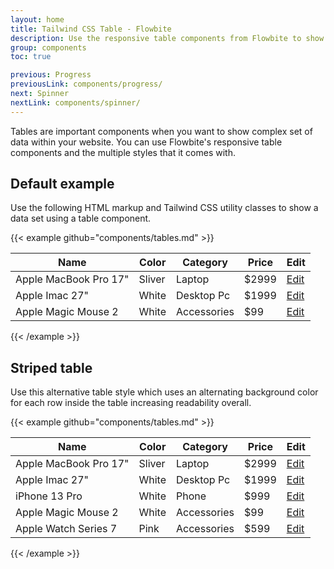 ```yaml
---
layout: home
title: Tailwind CSS Table - Flowbite
description: Use the responsive table components from Flowbite to show complex data in an organized layout
group: components
toc: true

previous: Progress
previousLink: components/progress/
next: Spinner
nextLink: components/spinner/
---
```


Tables are important components when you want to show complex set of data within your website. You can use Flowbite's responsive table components and the multiple styles that it comes with.

## Default example

Use the following HTML markup and Tailwind CSS utility classes to show a data set using a table component.

{{< example github="components/tables.md" >}}
<div class="flex flex-col">
    <div class="overflow-x-auto sm:-mx-6 lg:-mx-8">
        <div class="inline-block py-2 min-w-full sm:px-6 lg:px-8">
            <div class="overflow-hidden shadow-md sm:rounded-lg">
                <table class="min-w-full">
                    <thead class="bg-gray-50 dark:bg-gray-700">
                        <tr>
                            <th scope="col" class="py-3 px-6 text-xs font-medium tracking-wider text-left text-gray-700 uppercase dark:text-gray-400">
                                Name
                            </th>
                            <th scope="col" class="py-3 px-6 text-xs font-medium tracking-wider text-left text-gray-700 uppercase dark:text-gray-400">
                                Color
                            </th>
                            <th scope="col" class="py-3 px-6 text-xs font-medium tracking-wider text-left text-gray-700 uppercase dark:text-gray-400">
                                Category
                            </th>
                            <th scope="col" class="py-3 px-6 text-xs font-medium tracking-wider text-left text-gray-700 uppercase dark:text-gray-400">
                                Price
                            </th>
                            <th scope="col" class="relative py-3 px-6">
                                <span class="sr-only">Edit</span>
                            </th>
                        </tr>
                    </thead>
                    <tbody>
                        <!-- Product 1 -->
                        <tr class="bg-white border-b dark:bg-gray-800 dark:border-gray-700">
                            <td class="py-4 px-6 text-sm font-medium text-gray-900 whitespace-nowrap dark:text-white">
                                Apple MacBook Pro 17"
                            </td>
                            <td class="py-4 px-6 text-sm text-gray-500 whitespace-nowrap dark:text-gray-400">
                                Sliver
                            </td>
                            <td class="py-4 px-6 text-sm text-gray-500 whitespace-nowrap dark:text-gray-400">
                                Laptop
                            </td>
                            <td class="py-4 px-6 text-sm text-gray-500 whitespace-nowrap dark:text-gray-400">
                                $2999
                            </td>
                            <td class="py-4 px-6 text-sm font-medium text-right whitespace-nowrap">
                                <a href="#" class="text-blue-600 hover:text-blue-900 dark:text-blue-500 dark:hover:underline">Edit</a>
                            </td>
                        </tr>
                        <!-- Product 2 -->
                        <tr class="bg-white border-b dark:bg-gray-800 dark:border-gray-700">
                            <td class="py-4 px-6 text-sm font-medium text-gray-900 whitespace-nowrap dark:text-white">
                                Apple Imac 27"
                            </td>
                            <td class="py-4 px-6 text-sm text-gray-500 whitespace-nowrap dark:text-gray-400">
                                White
                            </td>
                            <td class="py-4 px-6 text-sm text-gray-500 whitespace-nowrap dark:text-gray-400">
                                Desktop Pc
                            </td>
                            <td class="py-4 px-6 text-sm text-gray-500 whitespace-nowrap dark:text-gray-400">
                                $1999
                            </td>
                            <td class="py-4 px-6 text-sm font-medium text-right whitespace-nowrap">
                                <a href="#" class="text-blue-600 hover:text-blue-900 dark:text-blue-500 dark:hover:underline">Edit</a>
                            </td>
                        </tr>
                        <!-- Product 2 -->
                        <tr class="bg-white dark:bg-gray-800">
                            <td class="py-4 px-6 text-sm font-medium text-gray-900 whitespace-nowrap dark:text-white">
                                Apple Magic Mouse 2
                            </td>
                            <td class="py-4 px-6 text-sm text-gray-500 whitespace-nowrap dark:text-gray-400">
                                White
                            </td>
                            <td class="py-4 px-6 text-sm text-gray-500 whitespace-nowrap dark:text-gray-400">
                                Accessories
                            </td>
                            <td class="py-4 px-6 text-sm text-gray-500 whitespace-nowrap dark:text-gray-400">
                                $99
                            </td>
                            <td class="py-4 px-6 text-sm font-medium text-right whitespace-nowrap">
                                <a href="#" class="text-blue-600 hover:text-blue-900 dark:text-blue-500 dark:hover:underline">Edit</a>
                            </td>
                        </tr>
                    </tbody>
                </table>
            </div>
        </div>
    </div>
</div>
{{< /example >}}

## Striped table

Use this alternative table style which uses an alternating background color for each row inside the table increasing readability overall.

{{< example github="components/tables.md" >}}
<div class="flex flex-col">
    <div class="overflow-x-auto sm:-mx-6 lg:-mx-8">
        <div class="inline-block py-2 min-w-full sm:px-6 lg:px-8">
            <div class="overflow-hidden shadow-md sm:rounded-lg">
                <table class="min-w-full">
                    <thead class="bg-gray-100 dark:bg-gray-700">
                        <tr>
                            <th scope="col" class="py-3 px-6 text-xs font-medium tracking-wider text-left text-gray-700 uppercase dark:text-gray-400">
                                Name
                            </th>
                            <th scope="col" class="py-3 px-6 text-xs font-medium tracking-wider text-left text-gray-700 uppercase dark:text-gray-400">
                                Color
                            </th>
                            <th scope="col" class="py-3 px-6 text-xs font-medium tracking-wider text-left text-gray-700 uppercase dark:text-gray-400">
                                Category
                            </th>
                            <th scope="col" class="py-3 px-6 text-xs font-medium tracking-wider text-left text-gray-700 uppercase dark:text-gray-400">
                                Price
                            </th>
                            <th scope="col" class="relative py-3 px-6">
                                <span class="sr-only">Edit</span>
                            </th>
                        </tr>
                    </thead>
                    <tbody>
                        <!-- Product 1 -->
                        <tr class="border-b odd:bg-white even:bg-gray-50 odd:dark:bg-gray-800 even:dark:bg-gray-700 dark:border-gray-600">
                            <td class="py-4 px-6 text-sm font-medium text-gray-900 whitespace-nowrap dark:text-white">
                                Apple MacBook Pro 17"
                            </td>
                            <td class="py-4 px-6 text-sm text-gray-500 whitespace-nowrap dark:text-gray-400">
                                Sliver
                            </td>
                            <td class="py-4 px-6 text-sm text-gray-500 whitespace-nowrap dark:text-gray-400">
                                Laptop
                            </td>
                            <td class="py-4 px-6 text-sm text-gray-500 whitespace-nowrap dark:text-gray-400">
                                $2999
                            </td>
                            <td class="py-4 px-6 text-sm font-medium text-right whitespace-nowrap">
                                <a href="#" class="text-blue-600 hover:text-blue-900 dark:text-blue-500 dark:hover:underline">Edit</a>
                            </td>
                        </tr>
                        <!-- Product 2 -->
                        <tr class="border-b odd:bg-white even:bg-gray-50 odd:dark:bg-gray-800 even:dark:bg-gray-700 dark:border-gray-600">
                            <td class="py-4 px-6 text-sm font-medium text-gray-900 whitespace-nowrap dark:text-white">
                                Apple Imac 27"
                            </td>
                            <td class="py-4 px-6 text-sm text-gray-500 whitespace-nowrap dark:text-gray-400">
                                White
                            </td>
                            <td class="py-4 px-6 text-sm text-gray-500 whitespace-nowrap dark:text-gray-400">
                                Desktop Pc
                            </td>
                            <td class="py-4 px-6 text-sm text-gray-500 whitespace-nowrap dark:text-gray-400">
                                $1999
                            </td>
                            <td class="py-4 px-6 text-sm font-medium text-right whitespace-nowrap">
                                <a href="#" class="text-blue-600 hover:text-blue-900 dark:text-blue-500 dark:hover:underline">Edit</a>
                            </td>
                        </tr>
                        <!-- Product 3 -->
                        <tr class="border-b odd:bg-white even:bg-gray-50 odd:dark:bg-gray-800 even:dark:bg-gray-700 dark:border-gray-600">
                            <td class="py-4 px-6 text-sm font-medium text-gray-900 whitespace-nowrap dark:text-white">
                                iPhone 13 Pro 
                            </td>
                            <td class="py-4 px-6 text-sm text-gray-500 whitespace-nowrap dark:text-gray-400">
                                White
                            </td>
                            <td class="py-4 px-6 text-sm text-gray-500 whitespace-nowrap dark:text-gray-400">
                                Phone
                            </td>
                            <td class="py-4 px-6 text-sm text-gray-500 whitespace-nowrap dark:text-gray-400">
                                $999
                            </td>
                            <td class="py-4 px-6 text-sm font-medium text-right whitespace-nowrap">
                                <a href="#" class="text-blue-600 hover:text-blue-900 dark:text-blue-500 dark:hover:underline">Edit</a>
                            </td>
                        </tr>
                        <!-- Product 4 -->
                        <tr class="border-b odd:bg-white even:bg-gray-50 odd:dark:bg-gray-800 even:dark:bg-gray-700 dark:border-gray-600">
                            <td class="py-4 px-6 text-sm font-medium text-gray-900 whitespace-nowrap dark:text-white">
                                Apple Magic Mouse 2
                            </td>
                            <td class="py-4 px-6 text-sm text-gray-500 whitespace-nowrap dark:text-gray-400">
                                White
                            </td>
                            <td class="py-4 px-6 text-sm text-gray-500 whitespace-nowrap dark:text-gray-400">
                                Accessories
                            </td>
                            <td class="py-4 px-6 text-sm text-gray-500 whitespace-nowrap dark:text-gray-400">
                                $99
                            </td>
                            <td class="py-4 px-6 text-sm font-medium text-right whitespace-nowrap">
                                <a href="#" class="text-blue-600 hover:text-blue-900 dark:text-blue-500 dark:hover:underline">Edit</a>
                            </td>
                        </tr>
                        <!-- Product 5 -->
                        <tr class="border-b odd:bg-white even:bg-gray-50 odd:dark:bg-gray-800 even:dark:bg-gray-700 dark:border-gray-600">
                            <td class="py-4 px-6 text-sm font-medium text-gray-900 whitespace-nowrap dark:text-white">
                                Apple Watch Series 7
                            </td>
                            <td class="py-4 px-6 text-sm text-gray-500 whitespace-nowrap dark:text-gray-400">
                                Pink
                            </td>
                            <td class="py-4 px-6 text-sm text-gray-500 whitespace-nowrap dark:text-gray-400">
                                Accessories
                            </td>
                            <td class="py-4 px-6 text-sm text-gray-500 whitespace-nowrap dark:text-gray-400">
                                $599
                            </td>
                            <td class="py-4 px-6 text-sm font-medium text-right whitespace-nowrap">
                                <a href="#" class="text-blue-600 hover:text-blue-900 dark:text-blue-500 dark:hover:underline">Edit</a>
                            </td>
                        </tr>
                    </tbody>
                </table>
            </div>
        </div>
    </div>
</div>
{{< /example >}}

